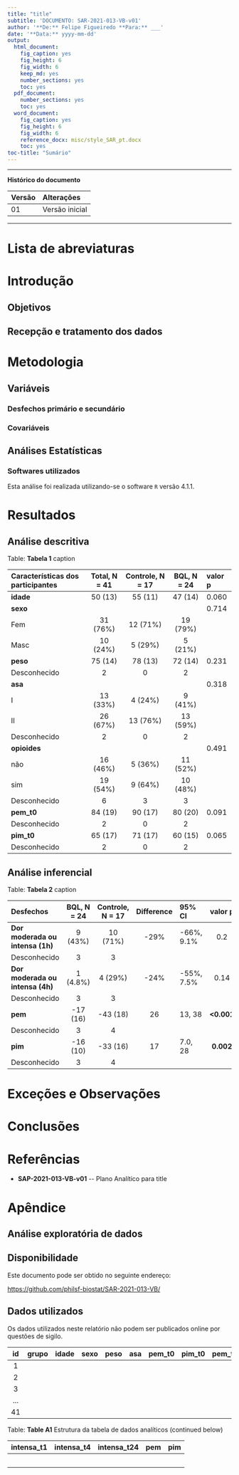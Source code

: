 ```yaml
---
title: "title"
subtitle: 'DOCUMENTO: SAR-2021-013-VB-v01'
author: '**De:** Felipe Figueiredo **Para:** ___'
date: '**Data:** yyyy-mm-dd'
output:
  html_document:
    fig_caption: yes
    fig_height: 6
    fig_width: 6
    keep_md: yes
    number_sections: yes
    toc: yes
  pdf_document:
    number_sections: yes
    toc: yes
  word_document:
    fig_caption: yes
    fig_height: 6
    fig_width: 6
    reference_docx: misc/style_SAR_pt.docx
    toc: yes
toc-title: "Sumário"
---
```




---

**Histórico do documento**


|Versão |Alterações     |
|:------|:--------------|
|01     |Versão inicial |

---

# Lista de abreviaturas

# Introdução

## Objetivos

## Recepção e tratamento dos dados

# Metodologia



## Variáveis

### Desfechos primário e secundário

### Covariáveis

## Análises Estatísticas

### Softwares utilizados

Esta análise foi realizada utilizando-se o software `R` versão 4.1.1.

# Resultados

## Análise descritiva


Table: **Tabela 1** caption

|**Características dos participantes** | **Total**, N = 41 | **Controle**, N = 17 | **BQL**, N = 24 |**valor p** |
|:-------------------------------------|:-----------------:|:--------------------:|:---------------:|:-----------|
|__idade__                             |      50 (13)      |       55 (11)        |     47 (14)     |0.060       |
|__sexo__                              |                   |                      |                 |0.714       |
|Fem                                   |     31 (76%)      |       12 (71%)       |    19 (79%)     |            |
|Masc                                  |     10 (24%)      |       5 (29%)        |     5 (21%)     |            |
|__peso__                              |      75 (14)      |       78 (13)        |     72 (14)     |0.231       |
|Desconhecido                          |         2         |          0           |        2        |            |
|__asa__                               |                   |                      |                 |0.318       |
|I                                     |     13 (33%)      |       4 (24%)        |     9 (41%)     |            |
|II                                    |     26 (67%)      |       13 (76%)       |    13 (59%)     |            |
|Desconhecido                          |         2         |          0           |        2        |            |
|__opioides__                          |                   |                      |                 |0.491       |
|não                                   |     16 (46%)      |       5 (36%)        |    11 (52%)     |            |
|sim                                   |     19 (54%)      |       9 (64%)        |    10 (48%)     |            |
|Desconhecido                          |         6         |          3           |        3        |            |
|__pem_t0__                            |      84 (19)      |       90 (17)        |     80 (20)     |0.091       |
|Desconhecido                          |         2         |          0           |        2        |            |
|__pim_t0__                            |      65 (17)      |       71 (17)        |     60 (15)     |0.065       |
|Desconhecido                          |         2         |          0           |        2        |            |

## Análise inferencial


Table: **Tabela 2** caption

|**Desfechos**                    | **BQL**, N = 24 | **Controle**, N = 17 | **Difference** |**95% CI** | **valor p** |
|:--------------------------------|:---------------:|:--------------------:|:--------------:|:----------|:-----------:|
|__Dor moderada ou intensa (1h)__ |     9 (43%)     |       10 (71%)       |      -29%      |-66%, 9.1% |     0.2     |
|Desconhecido                     |        3        |          3           |                |           |             |
|__Dor moderada ou intensa (4h)__ |    1 (4.8%)     |       4 (29%)        |      -24%      |-55%, 7.5% |    0.14     |
|Desconhecido                     |        3        |          3           |                |           |             |
|__pem__                          |    -17 (16)     |       -43 (18)       |       26       |13, 38     | __<0.001__  |
|Desconhecido                     |        3        |          4           |                |           |             |
|__pim__                          |    -16 (10)     |       -33 (16)       |       17       |7.0, 28    |  __0.002__  |
|Desconhecido                     |        3        |          4           |                |           |             |

# Exceções e Observações

# Conclusões

# Referências

- **SAP-2021-013-VB-v01** -- Plano Analítico para title
<!-- - Cohen, J. (1988). Statistical power analysis for the behavioral sciences (2nd Ed.). New York: Routledge. -->

# Apêndice

## Análise exploratória de dados



## Disponibilidade

<!-- Tanto este documento como o plano analítico correspondente (**SAP-2021-013-VB-v01**) podem ser obtidos no seguinte endereço: -->

Este documento pode ser obtido no seguinte endereço:

https://github.com/philsf-biostat/SAR-2021-013-VB/

## Dados utilizados

Os dados utilizados neste relatório não podem ser publicados online por questões de sigilo.


| id  | grupo | idade | sexo | peso | asa | pem_t0 | pim_t0 | pem_t4 | pim_t4 | pem_t24 | pim_t24 | dor_t1 | dor_t4 | dor_t24 | opioides |
|:---:|:-----:|:-----:|:----:|:----:|:---:|:------:|:------:|:------:|:------:|:-------:|:-------:|:------:|:------:|:-------:|:--------:|
|  1  |       |       |      |      |     |        |        |        |        |         |         |        |        |         |          |
|  2  |       |       |      |      |     |        |        |        |        |         |         |        |        |         |          |
|  3  |       |       |      |      |     |        |        |        |        |         |         |        |        |         |          |
| ... |       |       |      |      |     |        |        |        |        |         |         |        |        |         |          |
| 41  |       |       |      |      |     |        |        |        |        |         |         |        |        |         |          |

Table: **Table A1** Estrutura da tabela de dados analíticos (continued below)

 

| intensa_t1 | intensa_t4 | intensa_t24 | pem | pim |
|:----------:|:----------:|:-----------:|:---:|:---:|
|            |            |             |     |     |
|            |            |             |     |     |
|            |            |             |     |     |
|            |            |             |     |     |
|            |            |             |     |     |
